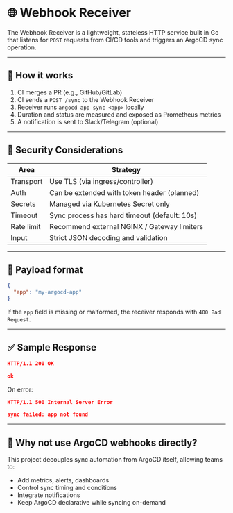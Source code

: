 # 🌐 Webhook Receiver

The Webhook Receiver is a lightweight, stateless HTTP service built in Go that listens for `POST` requests from CI/CD tools and triggers an ArgoCD sync operation.

---

## 🔧 How it works

1. CI merges a PR (e.g., GitHub/GitLab)
2. CI sends a `POST /sync` to the Webhook Receiver
3. Receiver runs `argocd app sync <app>` locally
4. Duration and status are measured and exposed as Prometheus metrics
5. A notification is sent to Slack/Telegram (optional)

---

## 🔐 Security Considerations

| Area         | Strategy |
|--------------|----------|
| Transport    | Use TLS (via ingress/controller) |
| Auth         | Can be extended with token header (planned) |
| Secrets      | Managed via Kubernetes Secret only |
| Timeout      | Sync process has hard timeout (default: 10s) |
| Rate limit   | Recommend external NGINX / Gateway limiters |
| Input        | Strict JSON decoding and validation |

---

## 📨 Payload format

```json
{
  "app": "my-argocd-app"
}
```

If the `app` field is missing or malformed, the receiver responds with `400 Bad Request`.

---

## ✅ Sample Response

```json
HTTP/1.1 200 OK

ok
```

On error:
```json
HTTP/1.1 500 Internal Server Error

sync failed: app not found
```

---

## 🔁 Why not use ArgoCD webhooks directly?

This project decouples sync automation from ArgoCD itself, allowing teams to:
- Add metrics, alerts, dashboards
- Control sync timing and conditions
- Integrate notifications
- Keep ArgoCD declarative while syncing on-demand